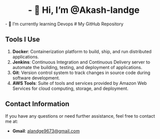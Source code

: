 <h1 align= 'center'>- 👋 Hi, I’m @Akash-landge </h1>
- 🌱 I’m currently learning Devops
# My GitHub Repository

## Tools I Use

1. **Docker**: Containerization platform to build, ship, and run distributed applications.
2. **Jenkins**: Continuous Integration and Continuous Delivery server to automate the building, testing, and deployment of applications.
3. **Git**: Version control system to track changes in source code during software development.
4. **AWS Tools**: Suite of tools and services provided by Amazon Web Services for cloud computing, storage, and deployment.

## Contact Information

If you have any questions or need further assistance, feel free to contact me at:

- **Gmail**: alandge9673@gmail.com

  
<!---
Akash-landge/Akash-landge is a ✨ special ✨ repository because its `README.md` (this file) appears on your GitHub profile.
You can click the Preview link to take a look at your changes.
--->
